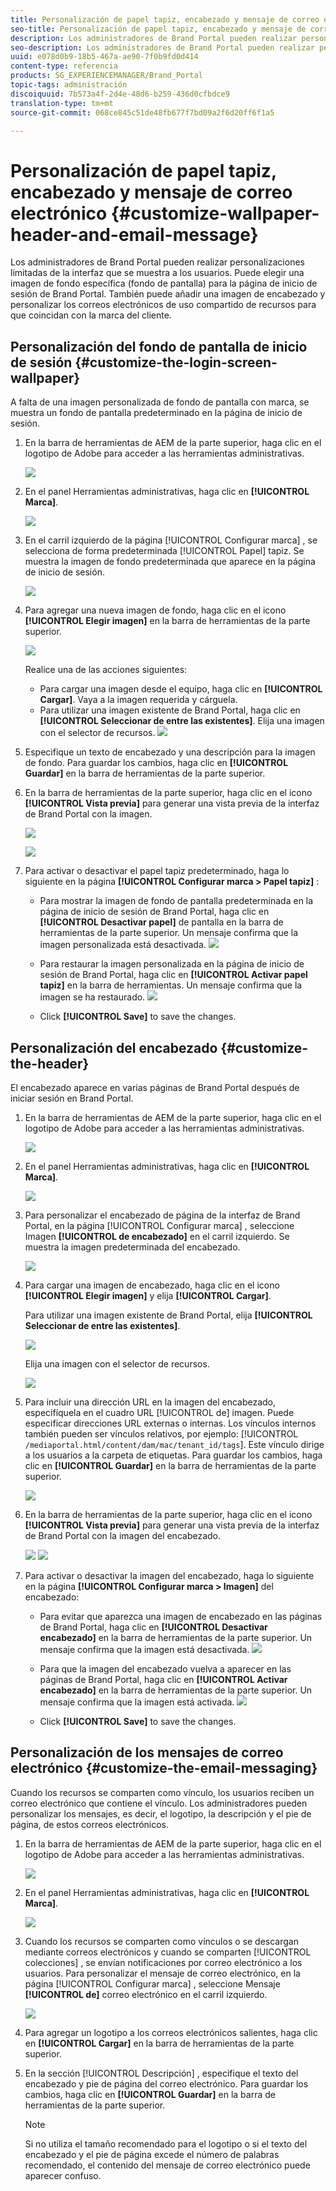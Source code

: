 ```yaml
---
title: Personalización de papel tapiz, encabezado y mensaje de correo electrónico
seo-title: Personalización de papel tapiz, encabezado y mensaje de correo electrónico
description: Los administradores de Brand Portal pueden realizar personalizaciones limitadas de la interfaz que se muestra a los usuarios. Puede elegir una imagen de fondo específica (fondo de pantalla) para la página de inicio de sesión de Brand Portal. También puede añadir una imagen de encabezado y personalizar los correos electrónicos de uso compartido de recursos para que coincidan con la marca del cliente.
seo-description: Los administradores de Brand Portal pueden realizar personalizaciones limitadas de la interfaz que se muestra a los usuarios. Puede elegir una imagen de fondo específica (fondo de pantalla) para la página de inicio de sesión de Brand Portal. También puede añadir una imagen de encabezado y personalizar los correos electrónicos de uso compartido de recursos para que coincidan con la marca del cliente.
uuid: e078d0b9-18b5-467a-ae90-7f0b9fd0d414
content-type: referencia
products: SG_EXPERIENCEMANAGER/Brand_Portal
topic-tags: administración
discoiquuid: 7b573a4f-2d4e-48d6-b259-436d0cfbdce9
translation-type: tm+mt
source-git-commit: 068ce845c51de48fb677f7bd09a2f6d20ff6f1a5

---
```



# Personalización de papel tapiz, encabezado y mensaje de correo electrónico {#customize-wallpaper-header-and-email-message}

Los administradores de Brand Portal pueden realizar personalizaciones limitadas de la interfaz que se muestra a los usuarios. Puede elegir una imagen de fondo específica (fondo de pantalla) para la página de inicio de sesión de Brand Portal. También puede añadir una imagen de encabezado y personalizar los correos electrónicos de uso compartido de recursos para que coincidan con la marca del cliente.

## Personalización del fondo de pantalla de inicio de sesión {#customize-the-login-screen-wallpaper}

A falta de una imagen personalizada de fondo de pantalla con marca, se muestra un fondo de pantalla predeterminado en la página de inicio de sesión.

1. En la barra de herramientas de AEM de la parte superior, haga clic en el logotipo de Adobe para acceder a las herramientas administrativas.

   ![](assets/aemlogo.png)

2. En el panel Herramientas administrativas, haga clic en **[!UICONTROL Marca]**.


   ![](assets/admin-tools-panel-10.png)

3. En el carril izquierdo de la página [!UICONTROL Configurar marca] , se selecciona de forma predeterminada [!UICONTROL Papel] tapiz. Se muestra la imagen de fondo predeterminada que aparece en la página de inicio de sesión.

   ![](assets/default_wallpaper.png)

4. Para agregar una nueva imagen de fondo, haga clic en el icono **[!UICONTROL Elegir imagen]** en la barra de herramientas de la parte superior.

   ![](assets/choose_wallpaperimage.png)

   Realice una de las acciones siguientes:

   * Para cargar una imagen desde el equipo, haga clic en **[!UICONTROL Cargar]**. Vaya a la imagen requerida y cárguela.
   * Para utilizar una imagen existente de Brand Portal, haga clic en **[!UICONTROL Seleccionar de entre las existentes]**. Elija una imagen con el selector de recursos.
   ![](assets/asset-picker.png)

5. Especifique un texto de encabezado y una descripción para la imagen de fondo. Para guardar los cambios, haga clic en **[!UICONTROL Guardar]** en la barra de herramientas de la parte superior.

6. En la barra de herramientas de la parte superior, haga clic en el icono **[!UICONTROL Vista previa]** para generar una vista previa de la interfaz de Brand Portal con la imagen.

   ![](assets/chlimage_1.png)

   ![](assets/custom-wallpaper-preview.png)

7. Para activar o desactivar el papel tapiz predeterminado, haga lo siguiente en la página **[!UICONTROL Configurar marca &gt; Papel tapiz]** :

   * Para mostrar la imagen de fondo de pantalla predeterminada en la página de inicio de sesión de Brand Portal, haga clic en **[!UICONTROL Desactivar papel]** de pantalla en la barra de herramientas de la parte superior. Un mensaje confirma que la imagen personalizada está desactivada.
   ![](assets/chlimage_1-1.png)

   * Para restaurar la imagen personalizada en la página de inicio de sesión de Brand Portal, haga clic en **[!UICONTROL Activar papel tapiz]** en la barra de herramientas. Un mensaje confirma que la imagen se ha restaurado.
   ![](assets/chlimage_1-2.png)

   * Click **[!UICONTROL Save]** to save the changes.



## Personalización del encabezado {#customize-the-header}

El encabezado aparece en varias páginas de Brand Portal después de iniciar sesión en Brand Portal.

1. En la barra de herramientas de AEM de la parte superior, haga clic en el logotipo de Adobe para acceder a las herramientas administrativas.

   ![](assets/aemlogo.png)

2. En el panel Herramientas administrativas, haga clic en **[!UICONTROL Marca]**.

   ![](assets/admin-tools-panel-11.png)

3. Para personalizar el encabezado de página de la interfaz de Brand Portal, en la página [!UICONTROL Configurar marca] , seleccione Imagen **[!UICONTROL de encabezado]** en el carril izquierdo. Se muestra la imagen predeterminada del encabezado.

   ![](assets/default-header.png)

4. Para cargar una imagen de encabezado, haga clic en el icono **[!UICONTROL Elegir imagen]** y elija **[!UICONTROL Cargar]**.

   Para utilizar una imagen existente de Brand Portal, elija **[!UICONTROL Seleccionar de entre las existentes]**.

   ![](assets/choose_wallpaperimage-1.png)

   Elija una imagen con el selector de recursos.

   ![](assets/asset-picker-header.png)

5. Para incluir una dirección URL en la imagen del encabezado, especifíquela en el cuadro URL [!UICONTROL de] imagen. Puede especificar direcciones URL externas o internas. Los vínculos internos también pueden ser vínculos relativos, por ejemplo:
   [!UICONTROL `/mediaportal.html/content/dam/mac/tenant_id/tags`].
Este vínculo dirige a los usuarios a la carpeta de etiquetas.
Para guardar los cambios, haga clic en **[!UICONTROL Guardar]** en la barra de herramientas de la parte superior.

   ![](assets/configure_brandingheaderimageurl.png)

6. En la barra de herramientas de la parte superior, haga clic en el icono **[!UICONTROL Vista previa]** para generar una vista previa de la interfaz de Brand Portal con la imagen del encabezado.

   ![](assets/chlimage_1-3.png)
   ![](assets/custom_header_preview.png)

7. Para activar o desactivar la imagen del encabezado, haga lo siguiente en la página **[!UICONTROL Configurar marca &gt; Imagen]** del encabezado:

   * Para evitar que aparezca una imagen de encabezado en las páginas de Brand Portal, haga clic en **[!UICONTROL Desactivar encabezado]** en la barra de herramientas de la parte superior. Un mensaje confirma que la imagen está desactivada.
   ![](assets/chlimage_1-4.png)

   * Para que la imagen del encabezado vuelva a aparecer en las páginas de Brand Portal, haga clic en **[!UICONTROL Activar encabezado]** en la barra de herramientas de la parte superior. Un mensaje confirma que la imagen está activada.
   ![](assets/chlimage_1-5.png)

   * Click **[!UICONTROL Save]** to save the changes.



## Personalización de los mensajes de correo electrónico {#customize-the-email-messaging}

Cuando los recursos se comparten como vínculo, los usuarios reciben un correo electrónico que contiene el vínculo. Los administradores pueden personalizar los mensajes, es decir, el logotipo, la descripción y el pie de página, de estos correos electrónicos.

1. En la barra de herramientas de AEM de la parte superior, haga clic en el logotipo de Adobe para acceder a las herramientas administrativas.

   ![](assets/aemlogo.png)

2. En el panel Herramientas administrativas, haga clic en **[!UICONTROL Marca]**.

   ![](assets/admin-tools-panel-12.png)

3. Cuando los recursos se comparten como vínculos o se descargan mediante correos electrónicos y cuando se comparten [!UICONTROL colecciones] , se envían notificaciones por correo electrónico a los usuarios. Para personalizar el mensaje de correo electrónico, en la página [!UICONTROL Configurar marca] , seleccione Mensaje **[!UICONTROL de]** correo electrónico en el carril izquierdo.

   ![](assets/configure-branding-page-email.png)

4. Para agregar un logotipo a los correos electrónicos salientes, haga clic en **[!UICONTROL Cargar]** en la barra de herramientas de la parte superior.

5. En la sección [!UICONTROL Descripción] , especifique el texto del encabezado y pie de página del correo electrónico. Para guardar los cambios, haga clic en **[!UICONTROL Guardar]** en la barra de herramientas de la parte superior.

   >[!NOTE]
   >
   >Si no utiliza el tamaño recomendado para el logotipo o si el texto del encabezado y el pie de página excede el número de palabras recomendado, el contenido del mensaje de correo electrónico puede aparecer confuso.
